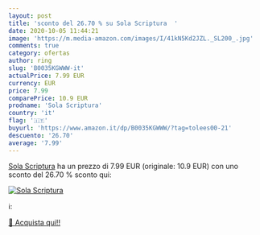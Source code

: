 ```yaml
---
layout: post
title: 'sconto del 26.70 % su Sola Scriptura  '
date: 2020-10-05 11:44:21
image: 'https://m.media-amazon.com/images/I/41kN5Kd2JZL._SL200_.jpg'
comments: true
category: ofertas
author: ring
slug: 'B0035KGWWW-it'
actualPrice: 7.99 EUR
currency: EUR
price: 7.99
comparePrice: 10.9 EUR
prodname: 'Sola Scriptura'
country: 'it'
flag: '🇮🇹'
buyurl: 'https://www.amazon.it/dp/B0035KGWWW/?tag=tolees00-21'
descuento: '26.70'
average: '7.99'
---
```


[Sola Scriptura](https://www.amazon.it/dp/B0035KGWWW/?tag=tolees00-21) ha un prezzo di 7.99 EUR (originale: 10.9 EUR) con uno sconto del 26.70 % sconto qui:

[![Sola Scriptura](https://m.media-amazon.com/images/I/41kN5Kd2JZL._SL200_.jpg)](https://www.amazon.it/dp/B0035KGWWW/?tag=tolees00-21)

ℹ️:


[🛒 Acquista qui!!](https://www.amazon.it/dp/B0035KGWWW/?tag=tolees00-21)
